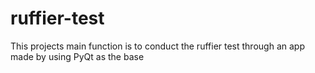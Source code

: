 # ruffier-test

This projects main function is to conduct the ruffier test through an app made by using PyQt as the base
